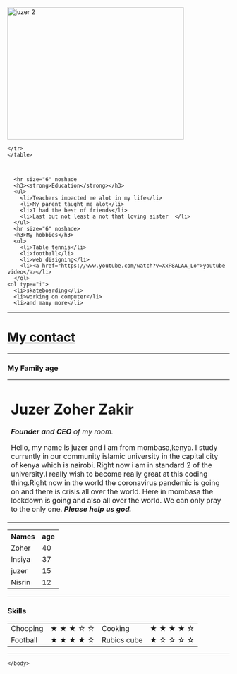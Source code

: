 <!DOCTYPE html>
<html lang="en" dir="ltr">

  <head>
    <meta charset="utf-8">
    <title> 😎 Juzer's personal site</title>
  </head>

  <body>
    <table cellspacing="15">
      <tr>
        <img src="file:///C:/Users/ProBooK/Pictures/Saved%20Pictures/juzer%202.jpeg" width="400" height="300" alt="juzer 2">
        <td><h1>Juzer Zoher Zakir</h1>
        <p><em><strong>Founder and CEO</strong> of my room.</em>
          <p>Hello, my name is juzer and i am from mombasa,kenya. I study currently in our community islamic university in the capital
           city of kenya which is nairobi. Right now i am in standard 2 of the university.I really wish to become really great at this
           coding thing.Right now in the world the coronavirus pandemic is going on and there is crisis all over the world. Here in
           mombasa the lockdown is going and also all over the world. We can only pray to the only one.
           <strong><em> Please help us god.</em></strong><p/></td>

    </tr>
    </table>



      <hr size="6" noshade
      <h3><strong>Education</strong></h3>
      <ul>
        <li>Teachers impacted me alot in my life</li>
        <li>My parent taught me alot</li>
        <li>I had the best of friends</li>
        <li>Last but not least a not that loving sister  </li>
      </ul>
      <hr size="6" noshade>
      <h3>My hobbies</h3>
      <ol>
        <li>Table tennis</li>
        <li>football</li>
        <li>web disigning</li>
        <li><a href="https://www.youtube.com/watch?v=XxF8ALAA_Lo">youtube video</a></li>
      </ol>
    <ol type="i">
      <li>skateboarding</li>
      <li>working on computer</li>
      <li>and many more</li>
   </ol>
   <hr size="6" noshade>
      <a href="MY CONTACT.html"><h1>My contact</h1></a>
      <hr size="6" noshade>
      <h3>My Family age</h3>
      <table>
        <th>Names</th>     <th>age</th>
        <tr>
          <td>Zoher</td>
          <td>40</td>
        </tr>
        <tr>
          <td>Insiya</td>
          <td>37</td>
        </tr>
        <tr>
          <td>juzer</td>
          <td>15</td>
        </tr>
        <tr>
          <td>Nisrin</td>
          <td>12</td>
        </tr>
      </table>
      <hr size="5" noshade>
            <h3>Skills</h3>
            <table cellspacing="10">
              <tr>
                <td>Chooping</td>
                <td>★ ★ ★ ☆ ☆</td>
               <td>Cooking</td>
                <td>★ ★ ★ ★ ☆</td>
              </tr>
              <tr>
               <td>Football</td>
               <td>★ ★ ★ ★ ☆</td>
               <td>Rubics cube</td>
               <td>★ ☆ ☆ ☆ ☆</td>
              </tr>
            </table cellspacing="10">
            <hr size="6" noshade>




    </body>

</html>
